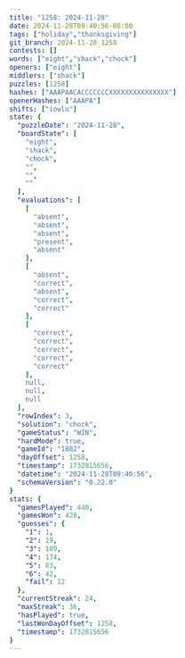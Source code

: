 ```yaml
---
title: "1258: 2024-11-28"
date: 2024-11-28T09:40:56-08:00
tags: ["holiday","thanksgiving"]
git_branch: 2024-11-28_1258
contests: []
words: ["eight","shack","chock"]
openers: ["eight"]
middlers: ["shack"]
puzzles: [1258]
hashes: ["AAAPAACACCCCCCCXXXXXXXXXXXXXXX"]
openerHashes: ["AAAPA"]
shifts: ["iowlu"]
state: {
  "puzzleDate": "2024-11-28",
  "boardState": [
    "eight",
    "shack",
    "chock",
    "",
    "",
    ""
  ],
  "evaluations": [
    [
      "absent",
      "absent",
      "absent",
      "present",
      "absent"
    ],
    [
      "absent",
      "correct",
      "absent",
      "correct",
      "correct"
    ],
    [
      "correct",
      "correct",
      "correct",
      "correct",
      "correct"
    ],
    null,
    null,
    null
  ],
  "rowIndex": 3,
  "solution": "chock",
  "gameStatus": "WIN",
  "hardMode": true,
  "gameId": "1882",
  "dayOffset": 1258,
  "timestamp": 1732815656,
  "datetime": "2024-11-28T09:40:56",
  "schemaVersion": "0.22.0"
}
stats: {
  "gamesPlayed": 440,
  "gamesWon": 428,
  "guesses": {
    "1": 1,
    "2": 19,
    "3": 109,
    "4": 174,
    "5": 83,
    "6": 42,
    "fail": 12
  },
  "currentStreak": 24,
  "maxStreak": 36,
  "hasPlayed": true,
  "lastWonDayOffset": 1258,
  "timestamp": 1732815656
}
---
```

<!-- more -->
